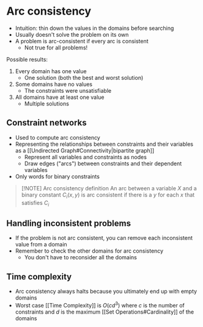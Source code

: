 # Arc consistency
- Intuition: thin down the values in the domains before searching
- Usually doesn't solve the problem on its own
- A problem is arc-consistent if every arc is consistent
	- Not true for all problems!

Possible results:
1. Every domain has one value
	- One solution (both the best and worst solution)
2. Some domains have no values
	- The constraints were unsatisfiable
1. All domains have at least one value
	- Multiple solutions

## Constraint networks
- Used to compute arc consistency
- Representing the relationships between constraints and their variables as a [[Undirected Graph#Connectivity|bipartite graph]] 
	- Represent all variables and constraints as nodes
	- Draw edges ("arcs") between constraints and their dependent variables
- Only words for binary constraints

> [!NOTE] Arc consistency definition
> An arc between a variable $X$ and a binary constant $C_{i}(x,y)$ is arc consistent if there is a $y$ for each $x$ that satisfies $C_i$

## Handling inconsistent problems
- If the problem is not arc consistent, you can remove each inconsistent value from a domain
- Remember to check the other domains for arc consistency
	- You don't have to reconsider all the domains

## Time complexity
- Arc consistency always halts because you ultimately end up with empty domains
- Worst case [[Time Complexity]] is $O(c d ^3)$ where $c$ is the number of constraints and $d$ is the maximum [[Set Operations#Cardinality]] of the domains